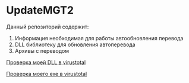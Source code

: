 # UpdateMGT2
Данный репозиторий содержит:
1. Информация необходимая для работы автообновления перевода
2. DLL библиотеку для обновления автоперевода
3. Архивы с переводом

[Проверка моей DLL в virustotal](https://www.virustotal.com/gui/file/522bc05e782c93d12c9c58576bbd5076aaa115f2ef5eb360703ad003fa9e3c7c)

[Проверка моего exe в virustotal](https://www.virustotal.com/gui/url/d1eb39e0ea40aa0c5ea51e32049192568214e537efbce396d5a39180b7bb76dc?nocache=1)
